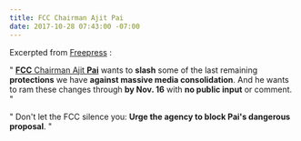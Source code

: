 ```yaml
---
title: FCC Chairman Ajit Pai
date: 2017-10-28 07:43:00 -07:00
---
```


Excerpted from [Freepress](https://www.freepress.net/?akid=6960.10679315.XYvDfN&rd=1&t=3) :

"   [**FCC** Chairman Ajit **Pai**](https://www.fcc.gov/about/leadership/ajit-pai) wants to **slash** some of the last remaining **protections** we have **against massive media consolidation**. And he wants to ram these changes through **by Nov. 16** with **no public input** or comment.  "

"   Don't let the FCC silence you: **Urge the agency to block Pai's dangerous proposal**.   "


